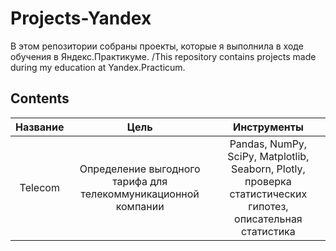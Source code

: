 # Projects-Yandex
В этом репозитории собраны проекты, которые я выполнила в ходе обучения в Яндекс.Практикуме. /This repository contains projects made during my education at Yandex.Practicum. 

## Contents
| Название     | Цель                                                           | Инструменты            |
|:------------:| :-------------------------------------------------------------:| :---------------------:| 
| Telecom      | Определение выгодного тарифа для телекоммуникационной компании | Pandas, NumPy, SciPy, Matplotlib, Seaborn, Plotly, проверка статистических гипотез, описательная статистика |
